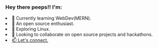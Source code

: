 <p align=left>
  <h3>Hey there peeps!! I'm:</h3>
  <li> 🌱 Currently learning WebDev(MERN).</li>
  <li> 🫰 An open source enthusiast.</li>
  <li> 🧭 Exploring Linux.</li>
  <li> 👯 Looking to collaborate on open source projects and hackathons.</li>
  <li> <a href= "https://linktr.ee/heismanish">📫 Let's connect.</a> </li>
  <p>&nbsp</p>

</p>
